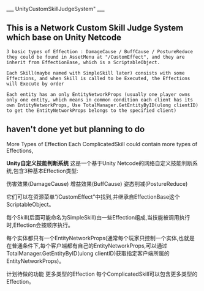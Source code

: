 ___ UnityCustomSkillJudgeSystem" ___
## This is a Network Custom Skill Judge System which base on Unity Netcode 

    3 basic types of Effection : DamageCause / BuffCause / PostureReduce
    they could be found in AssetMenu at "/CustomEffect", and they are inherit from EffectionBase, which is a ScriptableObject. 

    Each Skill(maybe named with SimpleSkill later) consists with some Effections, and when Skill is called to be Executed, the Effections will Execute by order 

    Each entity has an only EntityNetworkProps (usually one player owns only one entity, which means in common condition each client has its own EntityNetworkProps, Use TotalManager.GetEntityByID(ulong clientID) to get the EntityNetworkProps belongs to the specified client)



## haven't done yet but planning to do 
More Types of Effection
Each ComplicatedSkill could contain more types of Effections,


__Unity自定义技能判断系统__
这是一个基于Unity Netcode的网络自定义技能判断系统,包含3种基本Effection类型:

伤害效果(DamageCause)
增益效果(BuffCause)
姿态削减(PostureReduce)

它们可以在资源菜单“/CustomEffect”中找到,并继承自EffectionBase这个ScriptableObject。

每个Skill(后面可能命名为SimpleSkill)由一些Effection组成,当技能被调用执行时,Effection会按顺序执行。

每个实体都只有一个EntityNetworkProps(通常每个玩家只控制一个实体,也就是在普通条件下,每个客户端都有自己的EntityNetworkProps,可以通过TotalManager.GetEntityByID(ulong clientID)获取指定客户端所属的EntityNetworkProps)。

计划待做的功能
更多类型的Effection
每个ComplicatedSkill可以包含更多类型的Effection。